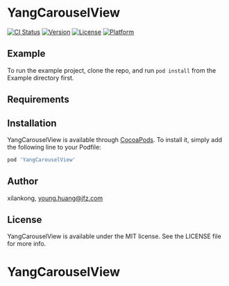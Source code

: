 # YangCarouselView

[![CI Status](https://img.shields.io/travis/xilankong/YangCarouselView.svg?style=flat)](https://travis-ci.org/xilankong/YangCarouselView)
[![Version](https://img.shields.io/cocoapods/v/YangCarouselView.svg?style=flat)](https://cocoapods.org/pods/YangCarouselView)
[![License](https://img.shields.io/cocoapods/l/YangCarouselView.svg?style=flat)](https://cocoapods.org/pods/YangCarouselView)
[![Platform](https://img.shields.io/cocoapods/p/YangCarouselView.svg?style=flat)](https://cocoapods.org/pods/YangCarouselView)

## Example

To run the example project, clone the repo, and run `pod install` from the Example directory first.

## Requirements

## Installation

YangCarouselView is available through [CocoaPods](https://cocoapods.org). To install
it, simply add the following line to your Podfile:

```ruby
pod 'YangCarouselView'
```

## Author

xilankong, young.huang@jfz.com

## License

YangCarouselView is available under the MIT license. See the LICENSE file for more info.
# YangCarouselView
